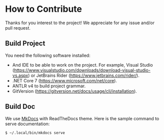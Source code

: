 How to Contribute
=================

Thanks for you interest to the project! We appreciate for any issue and/or pull request.

## Build Project

You need the following software installed:

- And IDE to be able to work on the project. For example, Visual Studio (https://www.visualstudio.com/downloads/download-visual-studio-vs.aspx) or JetBrains Rider (https://www.jetbrains.com/rider/).
- .NET Core 7 (https://www.microsoft.com/net/core).
- ANTLR v4 to build project grammar.
- GitVersion (https://gitversion.net/docs/usage/cli/installation).

## Build Doc

We use [MkDocs](https://www.mkdocs.org/) with ReadTheDocs theme. Here is the sample command to serve documentation:

```
$ ~/.local/bin/mkdocs serve
```
